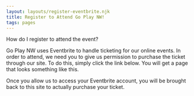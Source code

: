 ```yaml
---
layout: layouts/register-eventbrite.njk
title: Register to Attend Go Play NW!
tags: pages
---
```


How do I register to attend the event?

Go Play NW uses Eventbrite to handle ticketing for our online events. In order to attend, we need you to give us permission to 
purchase the ticket through our site. To do this, simply click the link below. You will get a page that looks something like this.

Once you allow us to access your Eventbrite account, you will be brought back to this site to actually purchase your ticket.

